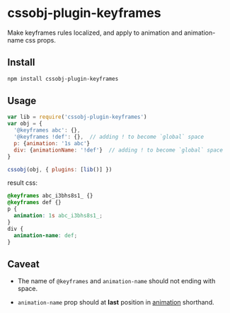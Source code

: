# cssobj-plugin-keyframes
Make keyframes rules localized, and apply to animation and animation-name css props.

## Install

``` bash
npm install cssobj-plugin-keyframes
```

## Usage

``` javascript
var lib = require('cssobj-plugin-keyframes')
var obj = {
  '@keyframes abc': {},
  '@keyframes !def': {},  // adding ! to become `global` space
  p: {animation: '1s abc'}
  div: {animationName: '!def'}  // adding ! to become `global` space
}

cssobj(obj, { plugins: [lib()] })
```

result css:

``` css
@keyframes abc_i3bhs8s1_ {}
@keyframes def {}
p {
  animation: 1s abc_i3bhs8s1_;
}
div {
  animation-name: def;
}
```

## Caveat

- The name of `@keyframes` and `animation-name` should not ending with space.

- `animation-name` prop should at **last** position in [animation](https://developer.mozilla.org/en-US/docs/Web/CSS/animation) shorthand.



